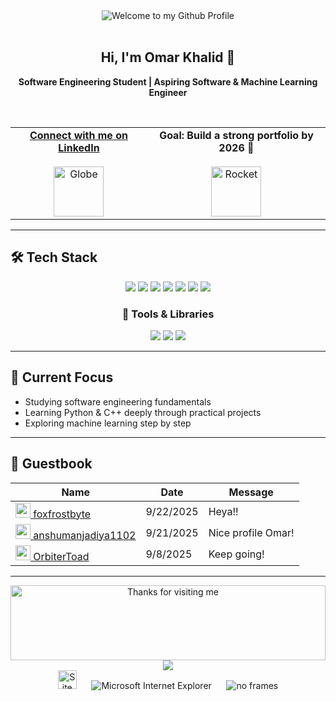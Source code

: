 <!-- "Hero" Header -->
<div align="center">
  <img src="https://github.com/BrunnerLivio/brunnerlivio/blob/master/images/welcome.png?raw=true" style="max-width: 100%;" alt="Welcome to my Github Profile" />
  <br />
  <br />
  <h2>Hi, I'm Omar Khalid 👋</h2>
  <p><strong>Software Engineering Student | Aspiring Software & Machine Learning Engineer</strong></p>
  <br />
</div>

<!-- Social + About -->
<table width="100%" align="center">
<tr>

<!-- Personal Website / LinkedIn -->
<td align="center">
<a href="https://www.linkedin.com/in/omar-khalid-54300b29a/" target="_blank">
<strong>Connect with me on LinkedIn</strong>
<br />
<br />
<img alt="Globe" height="80" src="https://github.com/BrunnerLivio/brunnerlivio/raw/master/images/globe.gif">
</a>
</td>

<!-- Goal -->
<td align="center">
<strong>Goal: Build a strong portfolio by 2026 🚀</strong>
<br />
<br />
<img height="80" alt="Rocket" src="https://media.giphy.com/media/3oEjI6SIIHBdRxXI40/giphy.gif"> 
</td>

</tr>
</table>

---

<!-- Skills Section -->
<h2>🛠️ Tech Stack</h2>
<p align="center">
  <img src="https://img.shields.io/badge/C++-00599C?style=for-the-badge&logo=c%2B%2B&logoColor=white"/>
  <img src="https://img.shields.io/badge/C-00599C?style=for-the-badge&logo=c&logoColor=white"/>
  <img src="https://img.shields.io/badge/Java-007396?style=for-the-badge&logo=java&logoColor=white"/>
  <img src="https://img.shields.io/badge/CSharp-239120?style=for-the-badge&logo=c-sharp&logoColor=white"/>
  <img src="https://img.shields.io/badge/Python-3776AB?style=for-the-badge&logo=python&logoColor=white"/>
  <img src="https://img.shields.io/badge/HTML5-E34F26?style=for-the-badge&logo=html5&logoColor=white"/>
  <img src="https://img.shields.io/badge/CSS3-1572B6?style=for-the-badge&logo=css3&logoColor=white"/>
</p>

<h3 align="center">🧠 Tools & Libraries</h3>
<p align="center">
  <img src="https://img.shields.io/badge/NumPy-013243?style=for-the-badge&logo=numpy&logoColor=white"/>
  <img src="https://img.shields.io/badge/scikit--learn-F7931E?style=for-the-badge&logo=scikit-learn&logoColor=white"/>
  <img src="https://img.shields.io/badge/Git-F05032?style=for-the-badge&logo=git&logoColor=white"/>
</p>

---

<!-- Current Focus -->
<h2>📌 Current Focus</h2>
<ul>
  <li>Studying software engineering fundamentals</li>
  <li>Learning Python & C++ deeply through practical projects</li>
  <li>Exploring machine learning step by step</li>
</ul>

---

<!-- Guestbook -->
<h2>📖 Guestbook</h2>

| Name | Date | Message |
|---|---|---|
| <a href="https://github.com/foxfrostbyte"><img width="24" src="https://avatars.githubusercontent.com/u/98986354?s=24" /> foxfrostbyte</a> |9/22/2025|Heya!!|
| <a href="https://github.com/anshumanjadiya1102"><img width="24" src="https://avatars.githubusercontent.com/u/225169841?s=24" /> anshumanjadiya1102</a> |9/21/2025|Nice profile Omar!|
| <a href="https://github.com/OrbiterToad"><img width="24" src="https://avatars.githubusercontent.com/u/25004579?s=24" /> OrbiterToad</a> |9/8/2025|Keep going!|

---

<!-- Footer -->
<div align="center">
<img height="120" alt="Thanks for visiting me" width="100%" src="https://raw.githubusercontent.com/BrunnerLivio/brunnerlivio/master/images/marquee.svg" />
<br />
<img src="https://profile-counter.glitch.me/OmarKhalid/count.svg" />
<br />
<img src="https://raw.githubusercontent.com/BrunnerLivio/brunnerlivio/master/images/notepad.gif" alt="Site created with Notepad" height="30" />
<span>&nbsp;&nbsp;&nbsp;&nbsp;</span>  
<img src="https://raw.githubusercontent.com/BrunnerLivio/brunnerlivio/master/images/ie_logo.gif" alt="Microsoft Internet Explorer" />
<span>&nbsp;&nbsp;&nbsp;&nbsp;</span>  
<img src="https://raw.githubusercontent.com/BrunnerLivio/brunnerlivio/master/images/noframes.gif" alt="no frames" />
</div>
